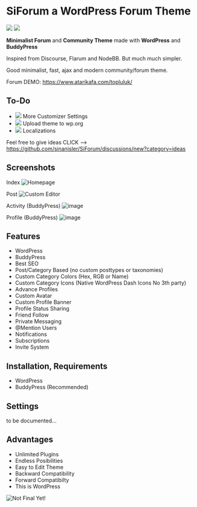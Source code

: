 # SiForum a WordPress Forum Theme 
![](https://img.shields.io/badge/Status-Under_Development-orange.svg)
![](https://img.shields.io/badge/Version-Beta-lightblue.svg)

**Minimalist Forum** and **Community Theme** made with **WordPress** and **BuddyPress**

Inspired from Discourse, Flarum and NodeBB. But much much simpler. 

Good minimalist, fast, ajax and modern community/forum theme.



Forum DEMO: https://www.atarikafa.com/topluluk/

## To-Do

- ![](https://img.shields.io/badge/Status-Maybe-FF8C00.svg) More Customizer Settings 
- ![](https://img.shields.io/badge/Status-Maybe-FF8C00.svg) Upload theme to wp.org 
- ![](https://img.shields.io/badge/Status-Maybe-FF8C00.svg) Localizations

Feel free to give ideas  CLICK --> https://github.com/sinanisler/SiForum/discussions/new?category=ideas

## Screenshots

Index
![Homepage](https://user-images.githubusercontent.com/1686324/167501411-f93c8941-1e3e-4d37-b018-b80651755df9.png)

Post
![Custom Editor](https://user-images.githubusercontent.com/1686324/168934187-949246dd-6b25-48ed-8c79-d814de178c0b.png)

Activity (BuddyPress)
![image](https://user-images.githubusercontent.com/1686324/169060592-f96a4b27-6857-4ecc-bfde-dc4fd8855e3d.png)

Profile (BuddyPress)
![image](https://user-images.githubusercontent.com/1686324/169060860-5ee057ea-1e8a-463f-afab-2d860565d070.png)


## Features
 
- WordPress
- BuddyPress
- Best SEO 
- Post/Category Based (no custom posttypes or taxonomies)
- Custom Category Colors (Hex, RGB or Name)
- Custom Category Icons (Native WordPress Dash Icons No 3th party)
- Advance Profiles
- Custom Avatar
- Custom Profile Banner
- Profile Status Sharing 
- Friend Follow
- Private Messaging
- @Mention Users
- Notifications
- Subscriptions
- Invite System


## Installation, Requirements

- WordPress
- BuddyPress (Recommended)


## Settings
to be documented...



## Advantages
- Unlimited Plugins
- Endless Posibilities 
- Easy to Edit Theme
- Backward Compatibility
- Forward Compatibilty
- This is WordPress 

![Not Final Yet!](https://raw.githubusercontent.com/sinanisler/SiForum/main/img/gigi.gif)
